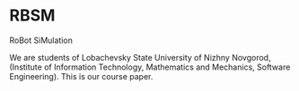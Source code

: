 # RBSM
RoBot SiMulation

We are students of Lobachevsky State University of Nizhny Novgorod, (Institute of Information Technology, Mathematics and Mechanics, Software Engineering). This is our course paper.
